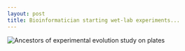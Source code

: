```yaml
---
layout: post
title: Bioinformatician starting wet-lab experiments...
---
```


<img src="https://github.com/LikeFokkens/LikeFokkens.github.io/master/images/Ancestors_on_plate2.jpg"
     alt="Ancestors of experimental evolution study on plates"
/>
